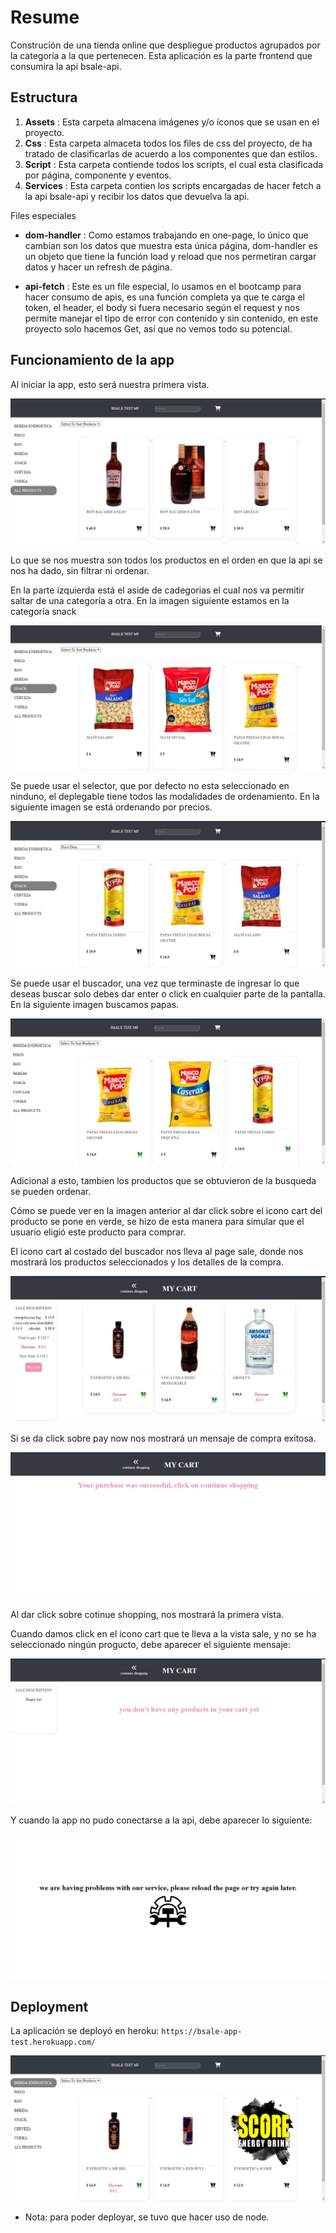 # Resume

Construción de una tienda online que despliegue productos agrupados por la categoría a la que pertenecen. Esta aplicación es la parte frontend que consumira la api bsale-api.

## Estructura

1. **Assets** : Esta carpeta almacena imágenes y/o íconos que se usan en el proyecto.
2. **Css** : Esta carpeta almaceta todos los files de css del proyecto, de ha tratado de clasificarlas de acuerdo a los componentes que dan estilos.
3. **Script** : Esta carpeta contiende todos los scripts, el cual esta clasificada por página, componente y eventos.
4. **Services** : Esta carpeta contien los scripts encargadas de hacer fetch a la api bsale-api y recibir los datos que devuelva la api.

Files especiales

- **dom-handler** : Como estamos trabajando en one-page, lo único que cambian son los datos que muestra esta única página, dom-handler es un objeto que tiene la función load y reload que nos permetiran cargar datos y hacer un refresh de página.

- **api-fetch** : Este es un file especial, lo usamos en el bootcamp para hacer consumo de apis, es una función completa ya que te carga el token, el header, el body si fuera necesario según el request y nos permite manejar el tipo de error con contenido y sin contenido, en este proyecto solo hacemos Get, así que no vemos todo su potencial.

## Funcionamiento de la app

Al iniciar la app, esto será nuestra primera vista.

![Image text](assets/icons/image-to-readme/first-view.JPG)

Lo que se nos muestra son todos los productos en el orden en que la api se nos ha dado, sin filtrar ni ordenar.

En la parte izquierda está el aside de cadegorias el cual nos va permitir saltar de una categoría a otra. En la imagen siguiente estamos en la categoría snack

![Image text](assets/icons/image-to-readme/navigate-for-categories.JPG)

Se puede usar el selector, que por defecto no esta seleccionado en ninduno, el deplegable tiene todos las modalidades de ordenamiento. En la siguiente imagen se está ordenando por precios.

![Image text](assets/icons/image-to-readme/sorting-by-price.JPG)

Se puede usar el buscador, una vez que terminaste de ingresar lo que deseas buscar solo debes dar enter o click en cualquier parte de la pantalla. En la siguiente imagen buscamos papas.

![Image text](assets/icons/image-to-readme/searching-papas.JPG)

Adicional a esto, tambien los productos que se obtuvieron de la busqueda se pueden ordenar.

Cómo se puede ver en la imagen anterior al dar click sobre el icono cart del producto se pone en verde, se hizo de esta manera para simular que el usuario eligió este producto para comprar.

El icono cart al costado del buscador nos lleva al page sale, donde nos mostrará los productos seleccionados y los detalles de la compra.

![Image text](assets/icons/image-to-readme/sale-page.JPG)

Si se da click sobre pay now nos mostrará un mensaje de compra exitosa.

![Image text](assets/icons/image-to-readme/sucsses-pushape.JPG)

Al dar click sobre cotinue shopping, nos mostrará la primera vista.

Cuando damos click en el icono cart que te lleva a la vista sale, y no se ha seleccionado ningún progucto, debe aparecer el siguiente mensaje:

![Image text](assets/icons/image-to-readme/cart-empty.JPG)

Y cuando la app no pudo conectarse a la api, debe aparecer lo siguiente:

![Image text](assets/icons/image-to-readme/no-service.JPG)

## Deployment

La aplicación se deployó en heroku: `https://bsale-app-test.herokuapp.com/`

![Image text](assets/icons/image-to-readme/bsale-app-test-deploy.JPG)

- Nota: para poder deployar, se tuvo que hacer uso de node.
